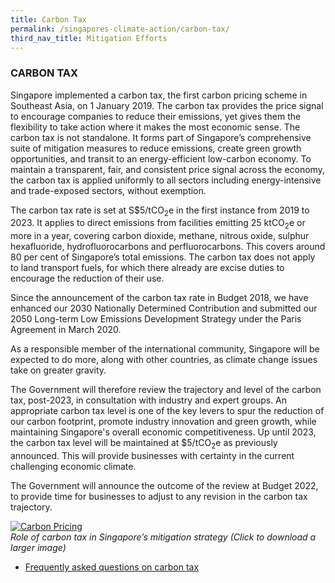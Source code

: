 ```yaml
---
title: Carbon Tax
permalink: /singapores-climate-action/carbon-tax/
third_nav_title: Mitigation Efforts
---
```


### CARBON TAX

Singapore implemented a carbon tax, the first carbon pricing scheme in Southeast Asia, on 1 January 2019. The carbon tax provides the price signal to encourage companies to reduce their emissions, yet gives them the flexibility to take action where it makes the most economic sense. The carbon tax is not standalone. It forms part of Singapore’s comprehensive suite of mitigation measures to reduce emissions, create green growth opportunities, and transit to an energy-efficient low-carbon economy. To maintain a transparent, fair, and consistent price signal across the economy, the carbon tax is applied uniformly to all sectors including energy-intensive and trade-exposed sectors, without exemption.

The carbon tax rate is set at S$5/tCO<sub>2</sub>e in the first instance from 2019 to 2023. It applies to direct emissions from facilities emitting 25 ktCO<sub>2</sub>e or more in a year, covering carbon dioxide, methane, nitrous oxide, sulphur hexafluoride, hydrofluorocarbons and perfluorocarbons. This covers around 80 per cent of Singapore’s total emissions. The carbon tax does not apply to land transport fuels, for which there already are excise duties to encourage the reduction of their use.

Since the announcement of the carbon tax rate in Budget 2018, we have enhanced our 2030 Nationally Determined Contribution and submitted our 2050 Long-term Low Emissions Development Strategy  under the Paris Agreement in March 2020.  

As a responsible member of the international community, Singapore will be expected to do more, along with other countries, as climate change issues take on greater gravity. 

The Government will therefore review the trajectory and level of the carbon tax, post-2023, in consultation with industry and expert groups. An appropriate carbon tax level is one of the key levers to spur the reduction of our carbon footprint, promote industry innovation and green growth, while maintaining Singapore's overall economic competitiveness. Up until 2023, the carbon tax level will be maintained at $5/tCO<sub>2</sub>e as previously announced. This will provide businesses with certainty in the current challenging economic climate. 

The Government will announce the outcome of the review at Budget 2022, to provide time for businesses to adjust to any revision in the carbon tax trajectory.


<a href="/files/default-source/default-document-library/how-a-carbon-tax-works.pdf" target="_blank">![Carbon Pricing](/images/carbon-pricing.png "Carbon Pricing")</a>  
*Role of carbon tax in Singapore’s mitigation strategy (Click to download a larger image)*

* [<a href="/faqs/carbon-tax/" target="_blank">Frequently asked questions on carbon tax</a>](/faqs/carbon-tax/)
